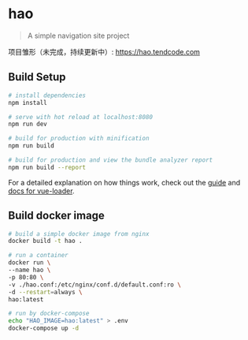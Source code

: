 # hao

> A simple navigation site project

项目雏形（未完成，持续更新中）: <https://hao.tendcode.com>

## Build Setup

``` bash
# install dependencies
npm install

# serve with hot reload at localhost:8080
npm run dev

# build for production with minification
npm run build

# build for production and view the bundle analyzer report
npm run build --report
```

For a detailed explanation on how things work, check out the [guide](http://vuejs-templates.github.io/webpack/) and [docs for vue-loader](http://vuejs.github.io/vue-loader).

## Build docker image

```bash
# build a simple docker image from nginx
docker build -t hao .

# run a container
docker run \
--name hao \
-p 80:80 \
-v ./hao.conf:/etc/nginx/conf.d/default.conf:ro \
-d --restart=always \
hao:latest

# run by docker-compose
echo "HAO_IMAGE=hao:latest" > .env
docker-compose up -d
```
